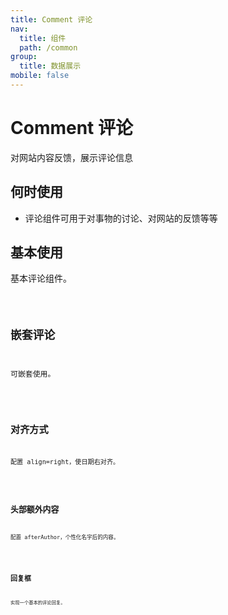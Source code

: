 ```yaml
---
title: Comment 评论
nav:
  title: 组件
  path: /common
group:
  title: 数据展示
mobile: false
---
```


# Comment 评论

对网站内容反馈，展示评论信息

## 何时使用

- 评论组件可用于对事物的讨论、对网站的反馈等等

## 基本使用

基本评论组件。

<code src='./demos/index1.tsx'/>

## 嵌套评论

可嵌套使用。

<code src='./demos/index2.tsx' />

## 对齐方式

配置 align=right，使日期右对齐。

<code src='./demos/index5.tsx' />

## 头部额外内容

配置 afterAuthor，个性化名字后的内容。

<code src='./demos/index4.tsx' />

## 回复框

实现一个基本的评论回复。

<code src='./demos/index3.tsx' />

<API></API>
